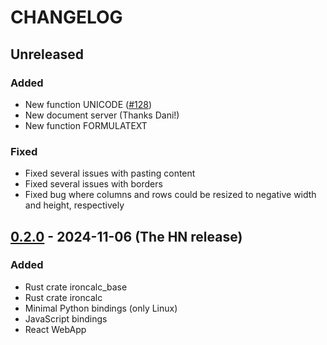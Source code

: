 # CHANGELOG

## Unreleased

### Added

- New function UNICODE ([#128](https://github.com/ironcalc/IronCalc/pull/128))
- New document server (Thanks Dani!)
- New function FORMULATEXT

### Fixed

- Fixed several issues with pasting content
- Fixed several issues with borders
- Fixed bug where columns and rows could be resized to negative width and height, respectively

## [0.2.0] - 2024-11-06 (The HN release)

### Added

- Rust crate ironcalc_base
- Rust crate ironcalc
- Minimal Python bindings (only Linux)
- JavaScript bindings
- React WebApp

[0.2.0]: https://github.com/IronCalc/ironcalc/releases/tag/v0.2.0
